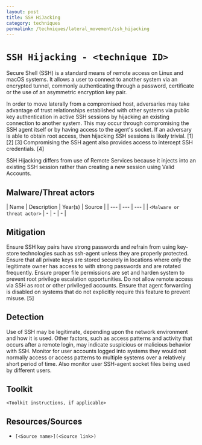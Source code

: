 ```yaml
---
layout: post
title: SSH HiJacking
category: techniques
permalink: /techniques/lateral_movement/ssh_hijacking
---
```

# `SSH Hijacking - <technique ID>`

Secure Shell (SSH) is a standard means of remote access on Linux and macOS systems. It allows a user to connect to another system via an encrypted tunnel, commonly authenticating through a password, certificate or the use of an asymmetric encryption key pair.

In order to move laterally from a compromised host, adversaries may take advantage of trust relationships established with other systems via public key authentication in active SSH sessions by hijacking an existing connection to another system. This may occur through compromising the SSH agent itself or by having access to the agent's socket. If an adversary is able to obtain root access, then hijacking SSH sessions is likely trivial. [1] [2] [3] Compromising the SSH agent also provides access to intercept SSH credentials. [4]

SSH Hijacking differs from use of Remote Services because it injects into an existing SSH session rather than creating a new session using Valid Accounts.

## Malware/Threat actors

| Name | Description | Year(s) | Source |
| --- | --- | --- |
| `<Malware or threat actor>` | - | - | - |

## Mitigation

Ensure SSH key pairs have strong passwords and refrain from using key-store technologies such as ssh-agent unless they are properly protected. Ensure that all private keys are stored securely in locations where only the legitimate owner has access to with strong passwords and are rotated frequently. Ensure proper file permissions are set and harden system to prevent root privilege escalation opportunities. Do not allow remote access via SSH as root or other privileged accounts. Ensure that agent forwarding is disabled on systems that do not explicitly require this feature to prevent misuse. [5]

## Detection

Use of SSH may be legitimate, depending upon the network environment and how it is used. Other factors, such as access patterns and activity that occurs after a remote login, may indicate suspicious or malicious behavior with SSH. Monitor for user accounts logged into systems they would not normally access or access patterns to multiple systems over a relatively short period of time. Also monitor user SSH-agent socket files being used by different users.

## Toolkit

`<Toolkit instructions, if applicable>`

## Resources/Sources

* `[<Source name>](<Source link>)`